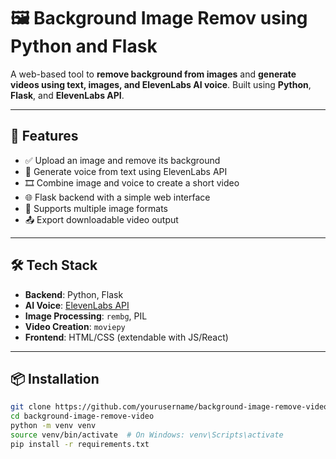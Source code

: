# 🖼️ Background Image Remov using Python and Flask

A web-based tool to **remove background from images** and **generate videos using text, images, and ElevenLabs AI voice**. Built using **Python**, **Flask**, and **ElevenLabs API**.

---

## 🚀 Features

- ✅ Upload an image and remove its background
- 🧠 Generate voice from text using ElevenLabs API
- 🎞️ Combine image and voice to create a short video
- 🌐 Flask backend with a simple web interface
- 🎨 Supports multiple image formats
- 📤 Export downloadable video output

---

## 🛠️ Tech Stack

- **Backend**: Python, Flask
- **AI Voice**: [ElevenLabs API](https://www.elevenlabs.io/)
- **Image Processing**: `rembg`, PIL
- **Video Creation**: `moviepy`
- **Frontend**: HTML/CSS (extendable with JS/React)

---

## 📦 Installation

```bash
git clone https://github.com/yourusername/background-image-remove-video.git
cd background-image-remove-video
python -m venv venv
source venv/bin/activate  # On Windows: venv\Scripts\activate
pip install -r requirements.txt
